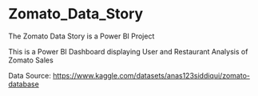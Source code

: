 # Zomato_Data_Story
The Zomato Data Story is a Power BI Project

This is a Power BI Dashboard displaying User and Restaurant Analysis of Zomato Sales

Data Source: https://www.kaggle.com/datasets/anas123siddiqui/zomato-database
